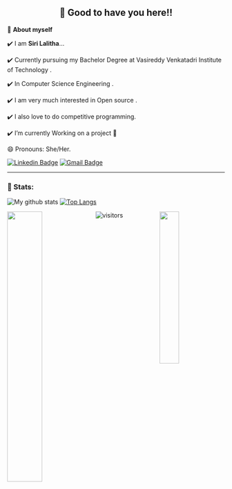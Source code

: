 <h2 align=center>👋 Good to have you here!!</h2>

🌱 **About myself**<br>

✔️ I am **Siri Lalitha**...  

✔️ Currently pursuing my Bachelor Degree at Vasireddy Venkatadri Institute of Technology .

✔️ In Computer Science Engineering .

✔️ I am very much interested in Open source . 

✔️ I also love to do competitive programming.<br>
     
✔️ I’m currently Working on a project 👯
 
😄 Pronouns: She/Her.
<br>

[![Linkedin Badge](https://img.shields.io/badge/-sirilalithaadapa-blue?style=flat-square&logo=Linkedin&logoColor=white&link=https://www.linkedin.com/in/sirilalithaadapa/)](https://www.linkedin.com/in/sirilalithaadapa/) 
[![Gmail Badge](https://img.shields.io/badge/-sirilalitha9088@gmail.com-c14438?style=flat-square&logo=Gmail&logoColor=white&link=mailto:sirilalitha9088@gmail.com)](mailto:sirilalitha9088@gmail.com)

<hr>

### 📶 Stats:
![My github stats](https://github-readme-stats.vercel.app/api?username=sirilalithaadapa&show_icons=true&title_color=fff&icon_color=79ff97&text_color=9f9f9f&bg_color=151515&count_private=true&width=40%&align=left) [![Top Langs](https://github-readme-stats.vercel.app/api/top-langs/?username=sirilalithaadapa&theme=dark&layout=compact&align=right&width=40%)](https://github.com/sirilalithaadapa/github-readme-stats)

<img src="https://coolguy.website/aesthetic/assets/tulips.gif" align="left" width="40%"> <img src="https://surat.ertir.com/NtIV1wRg9zbjKJTZwJ.gif" align="right" width="30%">



![visitors](https://profile-counter.glitch.me/sirilalithaadapa/count.svg?align=center)
